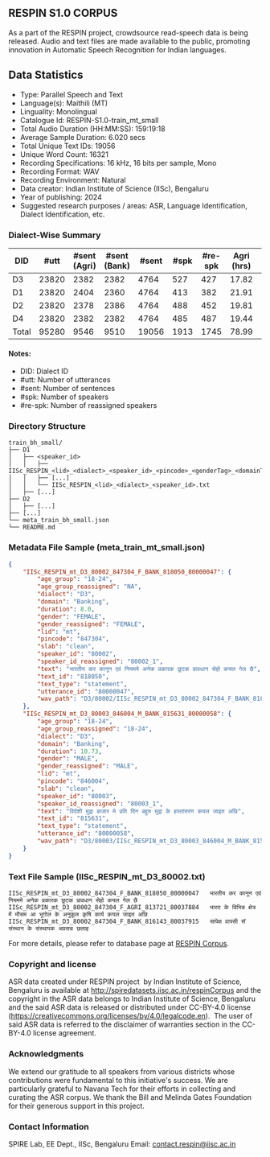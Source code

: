 ## RESPIN S1.0 CORPUS ##

As a part of the RESPIN project, crowdsource read-speech data is being released. Audio and text files
are made available to the public, promoting innovation in Automatic Speech Recognition for Indian languages.

## Data Statistics ##

- Type: Parallel Speech and Text
- Language(s): Maithili (MT)
- Linguality: Monolingual
- Catalogue Id: RESPIN-S1.0-train_mt_small
- Total Audio Duration (HH:MM:SS): 159:19:18
- Average Sample Duration: 6.020 secs
- Total Unique Text IDs: 19056
- Unique Word Count: 16321
- Recording Specifications: 16 kHz, 16 bits per sample, Mono
- Recording Format: WAV
- Recording Environment: Natural
- Data creator: Indian Institute of Science (IISc), Bengaluru
- Year of publishing: 2024
- Suggested research purposes / areas: ASR, Language Identification, Dialect Identification, etc.

### Dialect-Wise Summary ###
| DID   | #utt | #sent (Agri) | #sent (Bank) | #sent | #spk | #re-spk | Agri (hrs) | Bank (hrs) | Total (hrs) |
|-------|------|--------------|--------------|-------|------|---------|------------|------------|-------------|
| D3 | 23820 | 2382 | 2382 | 4764 | 527 | 427 | 17.82 | 17.54 | 35.36 |
| D1 | 23820 | 2404 | 2360 | 4764 | 413 | 382 | 21.91 | 22.20 | 44.12 |
| D2 | 23820 | 2378 | 2386 | 4764 | 488 | 452 | 19.81 | 20.49 | 40.30 |
| D4 | 23820 | 2382 | 2382 | 4764 | 485 | 487 | 19.44 | 20.10 | 39.54 |
| Total | 95280 | 9546 | 9510 | 19056 | 1913 | 1745 | 78.99 | 80.33 | 159.32 |



#### Notes:
- DID: Dialect ID
- #utt: Number of utterances
- #sent: Number of sentences
- #spk: Number of speakers
- #re-spk: Number of reassigned speakers

### Directory Structure ###
```
train_bh_small/
├── D1
│   ├── <speaker_id>
│   │   ├── IISc_RESPIN_<lid>_<dialect>_<speaker_id>_<pincode>_<genderTag>_<domainTag>_<text_id>_<uttid>.wav
│   │   ├── [...]
│   │   └── IISc_RESPIN_<lid>_<dialect>_<speaker_id>.txt
│   ├── [...]
├── D2
│   ├── [...]
├── [...]
└── meta_train_bh_small.json
└── README.md
```

### Metadata File Sample (meta_train_mt_small.json) ###

```json
{
    "IISc_RESPIN_mt_D3_80002_847304_F_BANK_818050_80000047": {
        "age_group": "18-24",
        "age_group_reassigned": "NA",
        "dialect": "D3",
        "domain": "Banking",
        "duration": 8.0,
        "gender": "FEMALE",
        "gender_reassigned": "FEMALE",
        "lid": "mt",
        "pincode": "847304",
        "slab": "clean",
        "speaker_id": "80002",
        "speaker_id_reassigned": "80002_1",
        "text": "भारतीय कर कानून एवं नियममे अनेक प्रकारक छूटक प्रावधान सेहो कयल गेल छै",
        "text_id": "818050",
        "text_type": "statement",
        "utterance_id": "80000047",
        "wav_path": "D3/80002/IISc_RESPIN_mt_D3_80002_847304_F_BANK_818050_80000047.wav"
    },
    "IISc_RESPIN_mt_D3_80003_846004_M_BANK_815631_80000058": {
        "age_group": "18-24",
        "age_group_reassigned": "18-24",
        "dialect": "D3",
        "domain": "Banking",
        "duration": 10.73,
        "gender": "MALE",
        "gender_reassigned": "MALE",
        "lid": "mt",
        "pincode": "846004",
        "slab": "clean",
        "speaker_id": "80003",
        "speaker_id_reassigned": "80003_1",
        "text": "विदेशी मुद्रा बाजार मे प्रति दिन बहुत मुद्रा के हस्तांतरण कयल जाइत अछि",
        "text_id": "815631",
        "text_type": "statement",
        "utterance_id": "80000058",
        "wav_path": "D3/80003/IISc_RESPIN_mt_D3_80003_846004_M_BANK_815631_80000058.wav"
    }
}
```

### Text File Sample (IISc_RESPIN_mt_D3_80002.txt) ###
```
IISc_RESPIN_mt_D3_80002_847304_F_BANK_818050_80000047	भारतीय कर कानून एवं नियममे अनेक प्रकारक छूटक प्रावधान सेहो कयल गेल छै
IISc_RESPIN_mt_D3_80002_847304_F_AGRI_813721_80037884	भारत के विभिन्न क्षेत्र में मौसम आ भूगोल के अनुकूल कृषि कार्य कयल जाइत अछि
IISc_RESPIN_mt_D3_80002_847304_F_BANK_816143_80037915	सापेक्ष वापसी सॅ संस्थान के संस्थापक अप्रसन्न छलाह
```

For more details, please refer to database page at [RESPIN Corpus](http://spiredatasets.iisc.ac.in/respinCorpus).

### Copyright and license ###

ASR data created under RESPIN project  by Indian Institute of Science, Bengaluru is available
at http://spiredatasets.iisc.ac.in/respinCorpus and the copyright in the ASR data belongs to
Indian Institute of Science, Bengaluru and the said ASR data is released or distributed under
CC-BY-4.0 license (https://creativecommons.org/licenses/by/4.0/legalcode.en).  The user of
said ASR data is referred to the disclaimer of warranties section in the CC-BY-4.0 license
agreement.


### Acknowledgments ###

We extend our gratitude to all speakers from various districts whose contributions were fundamental to this initiative's success.
We are particularly grateful to Navana Tech for their efforts in collecting and curating the ASR corpus.
We thank the Bill and Melinda Gates Foundation for their generous support in this project.

### Contact Information ###

SPIRE Lab, EE Dept., IISc, Bengaluru
Email: contact.respin@iisc.ac.in